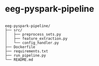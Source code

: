 # eeg-pyspark-pipeline

<pre><code>
eeg-pyspark-pipeline/
├── src/
│   ├── preprocess_sets.py
│   ├── feature_extraction.py
│   └── config_handler.py
├── Dockerfile
├── requirements.txt
├── run_pipeline.py
└── README.md
</code></pre>

